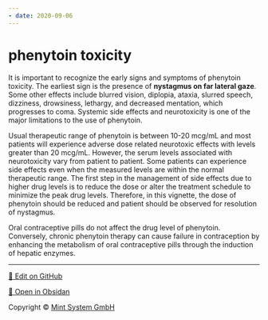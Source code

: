 ```yaml
---
- date: 2020-09-06
---
```


# phenytoin toxicity

It is important to recognize the early signs and symptoms of phenytoin toxicity.   The earliest sign is the presence of **nystagmus on far lateral gaze**.  Some other effects include blurred vision, diplopia, ataxia, slurred speech, dizziness, drowsiness, lethargy, and decreased mentation, which progresses to coma.  Systemic side effects and neurotoxicity is one of the major limitations to the use of phenytoin.

Usual therapeutic range of phenytoin is between 10-20 mcg/mL and most patients will experience adverse dose related neurotoxic effects with levels greater than 20 mcg/mL.  However, the serum levels associated with neurotoxicity vary from patient to patient.  Some patients can experience side effects even when the measured levels are within the normal therapeutic range.  The first step in the management of side effects due to higher drug levels is to reduce the dose or alter the treatment schedule to minimize the peak drug levels.  Therefore, in this vignette, the dose of phenytoin should be reduced and patient should be observed for resolution of nystagmus.

Oral contraceptive pills do not affect the drug level of phenytoin.  Conversely, chronic phenytoin therapy can cause failure in contraception by enhancing the metabolism of oral contraceptive pills through the induction of hepatic enzymes.


<hr>

[📝 Edit on GitHub](https://github.com/Mint-System/Knowledge/blob/master/phenytoin%20toxicity.md)

[📂 Open in Obsidan](obsidian://open?vault=Knowledge%20Mint%20System&file=phenytoin%20toxicity.md ':target=_self')

<footer>Copyright © <a href="https://www.mint-system.ch/">Mint System GmbH</a></footer>